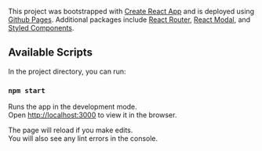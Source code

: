 This project was bootstrapped with [Create React App](https://github.com/facebook/create-react-app) and is deployed using [Github Pages](https://helloalexdodd.github.io/cat-getter/). Additional packages include [React Router](https://www.npmjs.com/package/react-router-dom), [React Modal](https://github.com/reactjs/react-modal), and [Styled Components](https://styled-components.com/).

## Available Scripts

In the project directory, you can run:

### `npm start`

Runs the app in the development mode.<br />
Open [http://localhost:3000](http://localhost:3000) to view it in the browser.

The page will reload if you make edits.<br />
You will also see any lint errors in the console.

